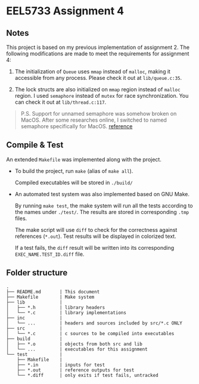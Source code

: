 # EEL5733 Assignment 4

## Notes

This project is based on my previous implementation of assignment 2.
The following modifications are made to meet the requirements for assignment 4:

1.	The initialization of `Queue` uses `mmap` instead of `malloc`, making it
	accessible from any process. Please check it out at `lib/queue.c:35`.

2.	The lock structs are also initialized on `mmap` region instead of `malloc`
	region. I used `semaphore` instead of `mutex` for race synchronization. You
	can check it out at `lib/thread.c:117`.

> P.S.
> Support for unnamed semaphore was somehow broken on MacOS. After some
> researches online, I switched to named semaphore specifically for MacOS.
> [reference](https://stackoverflow.com/questions/1413785/sem-init-on-os-x)

## Compile & Test

An extended `Makefile` was implemented along with the project.

+ To build the project, run `make` (alias of `make all`).

	Compiled executables will be stored in `./build/`

+ An automated test system was also implemented based on GNU Make.

	By running `make test`, the make system will run all the tests according to
	the names under `./test/`. The results are stored in corresponding `.tmp`
	files.

	The make script will use `diff` to check for the correctness against
	references (`*.out`). Test results will be displayed in colorized text.

	If a test fails, the `diff` result will be written into its corresponding
	`EXEC_NAME.TEST_ID.diff` file.

## Folder structure

```
.
├── README.md		| This document
├── Makefile		| Make system
├── lib				|
│   ├── *.h			| library headers
│   └── *.c			| library implementations
├── inc				|
│   └── ... 		| headers and sources included by src/*.c ONLY
├── src				|
│   └── *.c			| c sources to be compiled into executables
├── build			|
│   ├── *.o			| objects from both src and lib
│   └── ... 		| executables for this assignment
└── test			|
    ├── Makefile	|
    ├── *.in		| inputs for test
    ├── *.out		| reference outputs for test
    └── *.diff		| only exits if test fails, untracked
```

